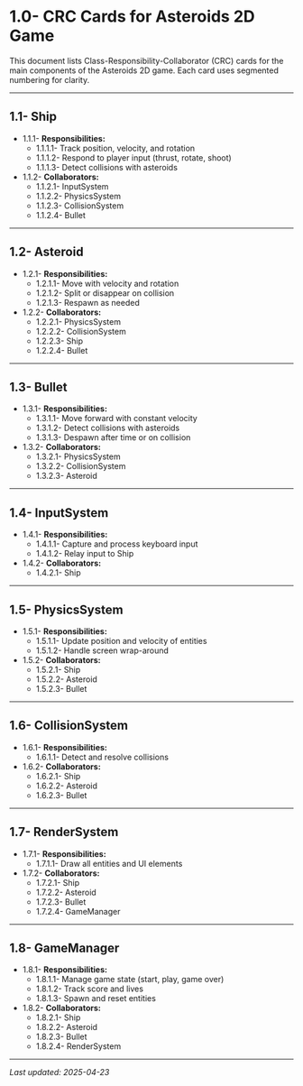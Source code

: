 # 1.0- CRC Cards for Asteroids 2D Game

This document lists Class-Responsibility-Collaborator (CRC) cards for the main components of the Asteroids 2D game. Each card uses segmented numbering for clarity.

---

## 1.1- Ship
- 1.1.1- **Responsibilities:**
  - 1.1.1.1- Track position, velocity, and rotation
  - 1.1.1.2- Respond to player input (thrust, rotate, shoot)
  - 1.1.1.3- Detect collisions with asteroids
- 1.1.2- **Collaborators:**
  - 1.1.2.1- InputSystem
  - 1.1.2.2- PhysicsSystem
  - 1.1.2.3- CollisionSystem
  - 1.1.2.4- Bullet

---

## 1.2- Asteroid
- 1.2.1- **Responsibilities:**
  - 1.2.1.1- Move with velocity and rotation
  - 1.2.1.2- Split or disappear on collision
  - 1.2.1.3- Respawn as needed
- 1.2.2- **Collaborators:**
  - 1.2.2.1- PhysicsSystem
  - 1.2.2.2- CollisionSystem
  - 1.2.2.3- Ship
  - 1.2.2.4- Bullet

---

## 1.3- Bullet
- 1.3.1- **Responsibilities:**
  - 1.3.1.1- Move forward with constant velocity
  - 1.3.1.2- Detect collisions with asteroids
  - 1.3.1.3- Despawn after time or on collision
- 1.3.2- **Collaborators:**
  - 1.3.2.1- PhysicsSystem
  - 1.3.2.2- CollisionSystem
  - 1.3.2.3- Asteroid

---

## 1.4- InputSystem
- 1.4.1- **Responsibilities:**
  - 1.4.1.1- Capture and process keyboard input
  - 1.4.1.2- Relay input to Ship
- 1.4.2- **Collaborators:**
  - 1.4.2.1- Ship

---

## 1.5- PhysicsSystem
- 1.5.1- **Responsibilities:**
  - 1.5.1.1- Update position and velocity of entities
  - 1.5.1.2- Handle screen wrap-around
- 1.5.2- **Collaborators:**
  - 1.5.2.1- Ship
  - 1.5.2.2- Asteroid
  - 1.5.2.3- Bullet

---

## 1.6- CollisionSystem
- 1.6.1- **Responsibilities:**
  - 1.6.1.1- Detect and resolve collisions
- 1.6.2- **Collaborators:**
  - 1.6.2.1- Ship
  - 1.6.2.2- Asteroid
  - 1.6.2.3- Bullet

---

## 1.7- RenderSystem
- 1.7.1- **Responsibilities:**
  - 1.7.1.1- Draw all entities and UI elements
- 1.7.2- **Collaborators:**
  - 1.7.2.1- Ship
  - 1.7.2.2- Asteroid
  - 1.7.2.3- Bullet
  - 1.7.2.4- GameManager

---

## 1.8- GameManager
- 1.8.1- **Responsibilities:**
  - 1.8.1.1- Manage game state (start, play, game over)
  - 1.8.1.2- Track score and lives
  - 1.8.1.3- Spawn and reset entities
- 1.8.2- **Collaborators:**
  - 1.8.2.1- Ship
  - 1.8.2.2- Asteroid
  - 1.8.2.3- Bullet
  - 1.8.2.4- RenderSystem

---

*Last updated: 2025-04-23*
